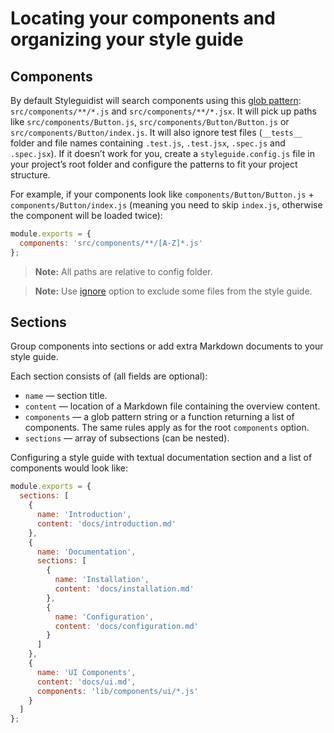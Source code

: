 # Locating your components and organizing your style guide

## Components

By default Styleguidist will search components using this [glob pattern](https://github.com/isaacs/node-glob#glob-primer): `src/components/**/*.js` and `src/components/**/*.jsx`. It will pick up paths like `src/components/Button.js`, `src/components/Button/Button.js` or `src/components/Button/index.js`. It will also ignore test files (`__tests__` folder and file names containing `.test.js`, `.test.jsx`, `.spec.js` and `.spec.jsx`). If it doesn’t work for you, create a `styleguide.config.js` file in your project’s root folder and configure the patterns to fit your project structure.

For example, if your components look like `components/Button/Button.js` + `components/Button/index.js` (meaning you need to skip `index.js`, otherwise the component will be loaded twice):

```javascript
module.exports = {
  components: 'src/components/**/[A-Z]*.js'
};
```

> **Note:** All paths are relative to config folder.

> **Note:** Use [ignore](Configuration.md#ignore) option to exclude some files from the style guide.

## Sections

Group components into sections or add extra Markdown documents to your style guide.

Each section consists of (all fields are optional):

- `name` — section title.
- `content` — location of a Markdown file containing the overview content.
- `components` — a glob pattern string or a function returning a list of components. The same rules apply as for the root `components` option.
- `sections` — array of subsections (can be nested).

Configuring a style guide with textual documentation section and a list of components would look like:

```javascript
module.exports = {
  sections: [
    {
      name: 'Introduction',
      content: 'docs/introduction.md'
    },
    {
      name: 'Documentation',
      sections: [
        {
          name: 'Installation',
          content: 'docs/installation.md'
        },
        {
          name: 'Configuration',
          content: 'docs/configuration.md'
        }
      ]
    },
    {
      name: 'UI Components',
      content: 'docs/ui.md',
      components: 'lib/components/ui/*.js'
    }
  ]
};
```

